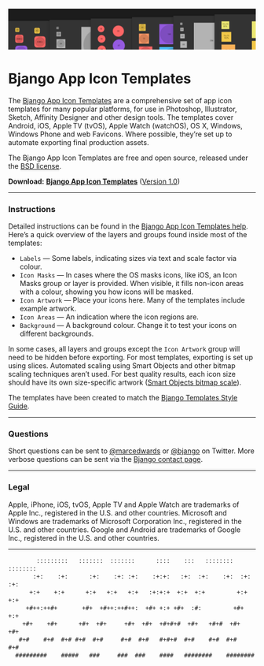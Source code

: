 ![](/Help/images/hero.png)

# Bjango App Icon Templates

The [Bjango App Icon Templates](https://bjango.com/designresources/) are a comprehensive set of app icon templates for many popular platforms, for use in Photoshop, Illustrator, Sketch, Affinity Designer and other design tools. The templates cover Android, iOS, Apple TV (tvOS), Apple Watch (watchOS), OS X, Windows, Windows Phone and web Favicons. Where possible, they’re set up to automate exporting final production assets.

The Bjango App Icon Templates are free and open source, released under the [BSD license](https://github.com/bjango/Bjango-Templates/blob/master/Help/License.md).

**Download:** **[Bjango App Icon Templates](https://github.com/bjango/Bjango-Templates/archive/master.zip)** ([Version 1.0](https://github.com/bjango/Bjango-Templates/blob/master/Help/Version%20History.md))

-----

### Instructions

Detailed instructions can be found in the [Bjango App Icon Templates help](https://github.com/bjango/Bjango-Templates/blob/master/Help/Help.md). Here’s a quick overview of the layers and groups found inside most of the templates:

- `Labels` — Some labels, indicating sizes via text and scale factor via colour.
- `Icon Masks` — In cases where the OS masks icons, like iOS, an Icon Masks group or layer is provided. When visible, it fills non-icon areas with a colour, showing you how icons will be masked.
- `Icon Artwork` — Place your icons here. Many of the templates include example artwork.
- `Icon Areas` — An indication where the icon regions are.
- `Background` — A background colour. Change it to test your icons on different backgrounds.

In some cases, all layers and groups except the `Icon Artwork` group will need to be hidden before exporting. For most templates, exporting is set up using slices. Automated scaling using Smart Objects and other bitmap scaling techniques aren’t used. For best quality results, each icon size should have its own size-specific artwork ([Smart Objects bitmap scale](https://bjango.com/articles/smartobjects/)).

The templates have been created to match the [Bjango Templates Style Guide](https://github.com/bjango/Bjango-Templates/blob/master/Help/Style%20Guide.md).

-----

### Questions

Short questions can be sent to [@marcedwards](https://twitter.com/marcedwards) or [@bjango](https://twitter.com/bjango) on Twitter. More verbose questions can be sent via the [Bjango contact page](https://bjango.com/contact/).

-----


### Legal

Apple, iPhone, iOS, tvOS, Apple TV and Apple Watch are trademarks of Apple Inc., registered in the U.S. and other countries. Microsoft and Windows are trademarks of Microsoft Corporation Inc., registered in the U.S. and other countries. Google and Android are trademarks of Google Inc., registered in the U.S. and other countries.

-----

```
        :::::::::   :::::::  :::::::      ::::    :::   ::::::::    :::::::: 
       :+:    :+:      :+:    :+: :+:    :+:+:   :+:  :+:    :+:  :+:    :+: 
      +:+    +:+      +:+   +:+   +:+   :+:+:+  +:+  +:+         +:+    +:+  
     +#++:++#+       +#+  +#++:++#++:  +#+ +:+ +#+  :#:         +#+    +:+   
    +#+    +#+      +#+  +#+     +#+  +#+  +#+#+#  +#+   +#+#  +#+    +#+    
   #+#    #+#  #+# #+#  #+#     #+#  #+#   #+#+#  #+#    #+#  #+#    #+#     
  #########    #####   ###     ###  ###    ####   ########    ########       

```
